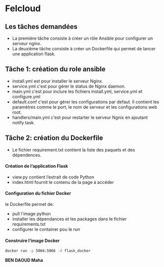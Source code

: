 # Felcloud 
## Les tâches demandées


- La première tâche consiste à créer un rôle Ansible pour configurer un serveur nginx.
- La deuxième tâche consiste à créer un Dockerfile qui permet de lancer une application flask.


## Tâche 1: création du role ansible

- install.yml est pour installer le serveur Nginx.
- service.yml c'est pour gérer le status de Nginx daemon.
- main.yml c'est pour inclure les fichiers install.yml, service.yml et configure.yml
- default.conf c'est pour gérer les configurations par defaut. Il contient les paramètres comme le port, le nom de serveur et les configurations web root.
- handlers/main.yml c'est pour restarter le serveur Ngnix en ajoutant notify task.

## Tâche 2: création du Dockerfile

- Le fichier requirement.txt contient la liste des paquets et des dépendences.
 
#### Création de l’application Flask

- view.py contient l’extrait de code Python
- index.html fournit le contenu de la page à accéder
#### Configuration du fichier Docker
le Dockerfile permet de:
- pull l'image python
- installer les dépendances et les packages dans le fichier requirements.txt
- configurer le container pou le run
#### Construire l’image Docker

```sh
docker run -p 5066:5066 -d flask_docker
```

**BEN DAOUD Maha**
